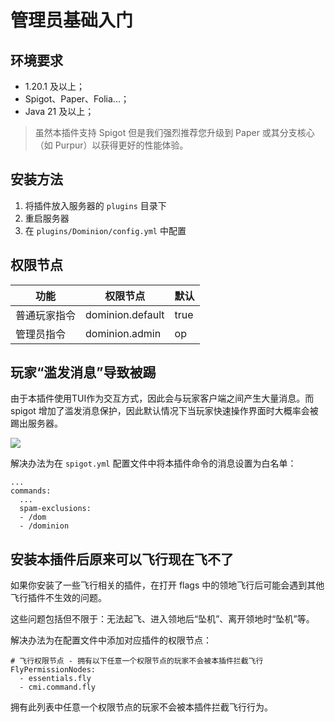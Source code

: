 # 管理员基础入门

## 环境要求

- 1.20.1 及以上；
- Spigot、Paper、Folia...；
- Java 21 及以上；

> 虽然本插件支持 Spigot 但是我们强烈推荐您升级到 Paper 或其分支核心（如 Purpur）以获得更好的性能体验。

## 安装方法

1. 将插件放入服务器的 `plugins` 目录下
2. 重启服务器
3. 在 `plugins/Dominion/config.yml` 中配置

## 权限节点

| 功能     | 权限节点             | 默认   |
|--------|------------------|------|
| 普通玩家指令 | dominion.default | true |
| 管理员指令  | dominion.admin   | op   |

## 玩家“滥发消息”导致被踢

由于本插件使用TUI作为交互方式，因此会与玩家客户端之间产生大量消息。而 spigot 增加了滥发消息保护，因此默认情况下当玩家快速操作界面时大概率会被踢出服务器。

![](https://ssl.lunadeer.cn:14437/i/2024/05/17/664723d8a3477.png)

解决办法为在 `spigot.yml` 配置文件中将本插件命令的消息设置为白名单：

```
...
commands:
  ...
  spam-exclusions:
  - /dom
  - /dominion
```

## 安装本插件后原来可以飞行现在飞不了

如果你安装了一些飞行相关的插件，在打开 flags 中的领地飞行后可能会遇到其他飞行插件不生效的问题。

这些问题包括但不限于：无法起飞、进入领地后“坠机”、离开领地时“坠机”等。

解决办法为在配置文件中添加对应插件的权限节点：

```
# 飞行权限节点 - 拥有以下任意一个权限节点的玩家不会被本插件拦截飞行
FlyPermissionNodes:
  - essentials.fly
  - cmi.command.fly
```

拥有此列表中任意一个权限节点的玩家不会被本插件拦截飞行行为。